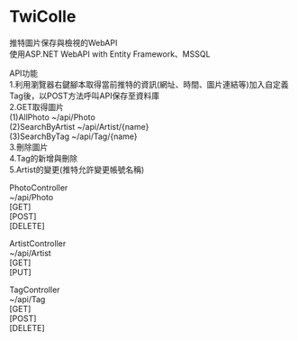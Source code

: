 # TwiColle  
推特圖片保存與檢視的WebAPI  
使用ASP.NET WebAPI with Entity Framework、MSSQL  
  
API功能  
  1.利用瀏覽器右鍵腳本取得當前推特的資訊(網址、時間、圖片連結等)加入自定義Tag後，以POST方法呼叫API保存至資料庫  
  2.GET取得圖片  
    (1)AllPhoto             ~/api/Photo  
    (2)SearchByArtist       ~/api/Artist/{name}  
    (3)SearchByTag          ~/api/Tag/{name}  
  3.刪除圖片  
  4.Tag的新增與刪除  
  5.Artist的變更(推特允許變更帳號名稱)  
  
PhotoController  
~/api/Photo  
[GET]  
[POST]  
[DELETE]  
  
ArtistController  
~/api/Artist  
[GET]  
[PUT]  
  
TagController  
~/api/Tag  
[GET]  
[POST]  
[DELETE]  


